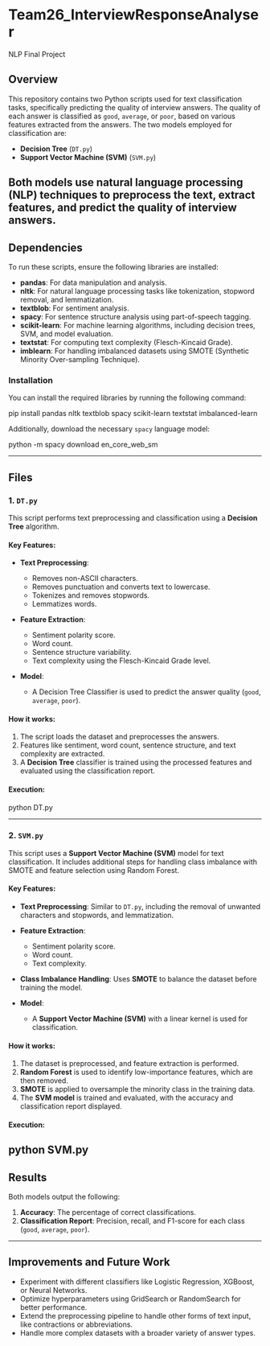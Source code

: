 # Team26_InterviewResponseAnalyser
 NLP Final Project


## Overview

This repository contains two Python scripts used for text classification tasks, specifically predicting the quality of interview answers. The quality of each answer is classified as `good`, `average`, or `poor`, based on various features extracted from the answers. The two models employed for classification are:
- **Decision Tree** (`DT.py`)
- **Support Vector Machine (SVM)** (`SVM.py`)

Both models use natural language processing (NLP) techniques to preprocess the text, extract features, and predict the quality of interview answers.
---

## Dependencies

To run these scripts, ensure the following libraries are installed:

- **pandas**: For data manipulation and analysis.
- **nltk**: For natural language processing tasks like tokenization, stopword removal, and lemmatization.
- **textblob**: For sentiment analysis.
- **spacy**: For sentence structure analysis using part-of-speech tagging.
- **scikit-learn**: For machine learning algorithms, including decision trees, SVM, and model evaluation.
- **textstat**: For computing text complexity (Flesch-Kincaid Grade).
- **imblearn**: For handling imbalanced datasets using SMOTE (Synthetic Minority Over-sampling Technique).

### Installation

You can install the required libraries by running the following command:

pip install pandas nltk textblob spacy scikit-learn textstat imbalanced-learn

Additionally, download the necessary `spacy` language model:


python -m spacy download en_core_web_sm


---

## Files
### 1. `DT.py`

This script performs text preprocessing and classification using a **Decision Tree** algorithm.

#### Key Features:
- **Text Preprocessing**: 
  - Removes non-ASCII characters.
  - Removes punctuation and converts text to lowercase.
  - Tokenizes and removes stopwords.
  - Lemmatizes words.
  
- **Feature Extraction**:
  - Sentiment polarity score.
  - Word count.
  - Sentence structure variability.
  - Text complexity using the Flesch-Kincaid Grade level.
  
- **Model**: 
  - A Decision Tree Classifier is used to predict the answer quality (`good`, `average`, `poor`).
  
#### How it works:
1. The script loads the dataset and preprocesses the answers.
2. Features like sentiment, word count, sentence structure, and text complexity are extracted.
3. A **Decision Tree** classifier is trained using the processed features and evaluated using the classification report.

#### Execution:
python DT.py


---

### 2. `SVM.py`

This script uses a **Support Vector Machine (SVM)** model for text classification. It includes additional steps for handling class imbalance with SMOTE and feature selection using Random Forest.

#### Key Features:
- **Text Preprocessing**: Similar to `DT.py`, including the removal of unwanted characters and stopwords, and lemmatization.
  
- **Feature Extraction**: 
  - Sentiment polarity score.
  - Word count.
  - Text complexity.
  
- **Class Imbalance Handling**: Uses **SMOTE** to balance the dataset before training the model.
  
- **Model**: 
  - A **Support Vector Machine (SVM)** with a linear kernel is used for classification.
  
#### How it works:
1. The dataset is preprocessed, and feature extraction is performed.
2. **Random Forest** is used to identify low-importance features, which are then removed.
3. **SMOTE** is applied to oversample the minority class in the training data.
4. The **SVM model** is trained and evaluated, with the accuracy and classification report displayed.

#### Execution:
python SVM.py
---

## Results

Both models output the following:
1. **Accuracy**: The percentage of correct classifications.
2. **Classification Report**: Precision, recall, and F1-score for each class (`good`, `average`, `poor`).

---

## Improvements and Future Work

- Experiment with different classifiers like Logistic Regression, XGBoost, or Neural Networks.
- Optimize hyperparameters using GridSearch or RandomSearch for better performance.
- Extend the preprocessing pipeline to handle other forms of text input, like contractions or abbreviations.
- Handle more complex datasets with a broader variety of answer types.